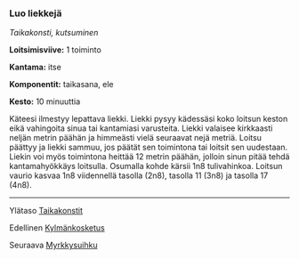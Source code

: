 ### Luo liekkejä

*Taikakonsti, kutsuminen*

**Loitsimisviive:** 1 toiminto

**Kantama:** itse

**Komponentit:** taikasana, ele

**Kesto:** 10 minuuttia

Käteesi ilmestyy lepattava liekki. Liekki pysyy kädessäsi koko loitsun keston eikä vahingoita sinua tai kantamiasi varusteita. Liekki valaisee kirkkaasti neljän metrin päähän ja himmeästi vielä seuraavat nejä metriä. Loitsu päättyy ja liekki sammuu, jos päätät sen toimintona tai loitsit sen uudestaan. Liekin voi myös toimintona heittää 12 metrin päähän, jolloin sinun pitää tehdä kantamahyökkäys loitsulla. Osumalla kohde kärsii 1n8 tulivahinkoa. Loitsun vaurio kasvaa 1n8 viidennellä tasolla (2n8), tasolla 11 (3n8) ja tasolla 17 (4n8).

----

Ylätaso [Taikakonstit](0.piirin_taikakonstit.md)

Edellinen [Kylmänkosketus](Kylmänkosketus.md)

Seuraava [Myrkkysuihku](Myrkkysuihku.md)